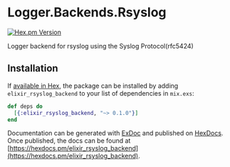 # Logger.Backends.Rsyslog

[![Hex.pm Version](https://img.shields.io/hexpm/v/elixir_rsyslog_backend.svg?style=flat)](https://hex.pm/packages/elixir_rsyslog_backend)

Logger backend for rsyslog using the Syslog Protocol(rfc5424)

## Installation

If [available in Hex](https://hex.pm/docs/publish), the package can be installed
by adding `elixir_rsyslog_backend` to your list of dependencies in `mix.exs`:

```elixir
def deps do
  [{:elixir_rsyslog_backend, "~> 0.1.0"}]
end
```

Documentation can be generated with [ExDoc](https://github.com/elixir-lang/ex_doc)
and published on [HexDocs](https://hexdocs.pm). Once published, the docs can
be found at [https://hexdocs.pm/elixir_rsyslog_backend](https://hexdocs.pm/elixir_rsyslog_backend).

